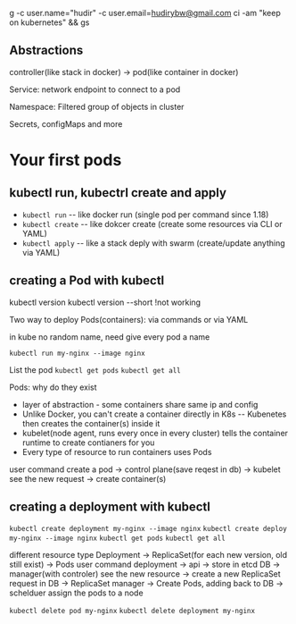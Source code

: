 g -c user.name="hudir" -c user.email=hudirybw@gmail.com ci -am "keep on kubernetes" && gs

## Abstractions

controller(like stack in docker) -> pod(like container in docker)

Service: network endpoint to connect to a pod

Namespace: Filtered group of objects in cluster

Secrets, configMaps and more

# Your first pods

## kubectl run, kubectrl create and apply

- `kubectl run`   -- like docker run (single pod per command since 1.18)
- `kubectl create` -- like dokcer create (create some resources via CLI or YAML)
- `kubectl apply` -- like a stack deply with swarm (create/update anything via YAML)

## creating a Pod with kubectl
kubectl version
kubectl version --short !not working

Two way to deploy Pods(containers): via commands or via YAML

in kube no random name, need give every pod a name

`kubectl run my-nginx --image nginx`

List the pod
`kubectl get pods`
`kubectl get all`

Pods: why do they exist
- layer of abstraction - some containers share same ip and config
- Unlike Docker, you can't create a container directly in K8s
  -- Kubenetes then creates the container(s) inside it
- kubelet(node agent, runs every once in every cluster) tells the container runtime to create contianers for you
- Every type of resource to run containers uses Pods

user command create a pod -> control plane(save reqest in db) -> kubelet see the new request -> create container(s)


## creating a deployment with kubectl
`kubectl create deployment my-nginx --image nginx`
`kubectl create deploy my-nginx --image nginx`
`kubectl get pods`
`kubectl get all`

different resource type
Deployment -> ReplicaSet(for each new version, old still exist) -> Pods
user command deployment -> api -> store in etcd DB -> manager(with controler) see the new resource -> create a new ReplicaSet request in DB -> ReplicaSet manager -> Create Pods, adding back to DB -> schelduer assign the pods to a node

`kubectl delete pod my-nginx`
`kubectl delete deployment my-nginx`